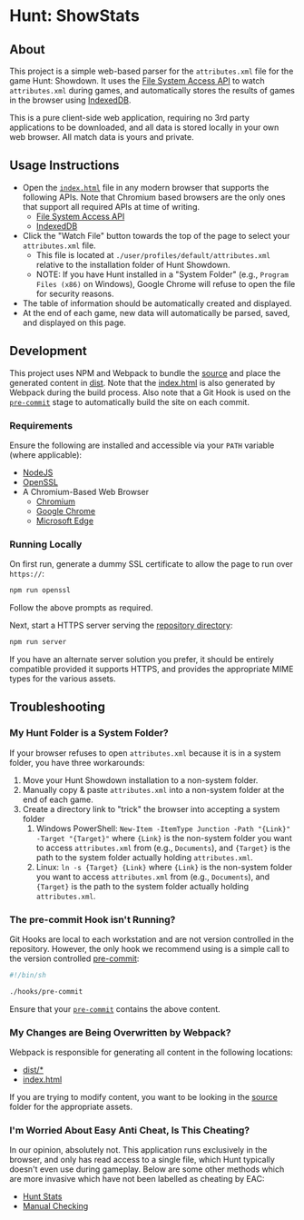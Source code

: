 # Hunt: ShowStats

## About

This project is a simple web-based parser for the `attributes.xml` file for the game Hunt: Showdown. It uses the [File System Access API](https://developer.mozilla.org/en-US/docs/Web/API/File_System_Access_API) to watch `attributes.xml` during games, and automatically stores the results of games in the browser using [IndexedDB](https://developer.mozilla.org/en-US/docs/Web/API/IndexedDB_API).

This is a pure client-side web application, requiring no 3rd party applications to be downloaded, and all data is stored locally in your own web browser. All match data is yours and private.

## Usage Instructions

* Open the [`index.html`](https://bushrat011899.github.io/) file in any modern browser that supports the following APIs. Note that Chromium based browsers are the only ones that support all required APIs at time of writing.
  * [File System Access API](https://developer.mozilla.org/en-US/docs/Web/API/File_System_Access_API)
  * [IndexedDB](https://developer.mozilla.org/en-US/docs/Web/API/IndexedDB_API)
* Click the "Watch File" button towards the top of the page to select your `attributes.xml` file.
  * This file is located at `./user/profiles/default/attributes.xml` relative to the installation folder of Hunt Showdown.
  * NOTE: If you have Hunt installed in a "System Folder" (e.g., `Program Files (x86)` on Windows), Google Chrome will refuse to open the file for security reasons.
* The table of information should be automatically created and displayed.
* At the end of each game, new data will automatically be parsed, saved, and displayed on this page.

## Development

This project uses NPM and Webpack to bundle the [source](./src/) and place the generated content in [dist](./dist/). Note that the [index.html](./index.html) is also generated by Webpack during the build process. Also note that a Git Hook is used on the [`pre-commit`](./.git/hooks/pre-commit) stage to automatically build the site on each commit.

### Requirements

Ensure the following are installed and accessible via your `PATH` variable (where applicable):

* [NodeJS](https://nodejs.org/en)
* [OpenSSL](https://www.openssl.org/)
* A Chromium-Based Web Browser
  * [Chromium](https://www.chromium.org/chromium-projects/)
  * [Google Chrome](https://www.google.com/intl/en_au/chrome/)
  * [Microsoft Edge](https://www.microsoft.com/en-us/edge)

### Running Locally

On first run, generate a dummy SSL certificate to allow the page to run over `https://`:

```bash
npm run openssl
```

Follow the above prompts as required.

Next, start a HTTPS server serving the [repository directory](./):

```bash
npm run server
```

If you have an alternate server solution you prefer, it should be entirely compatible provided it supports HTTPS, and provides the appropriate MIME types for the various assets.

## Troubleshooting

### My Hunt Folder is a System Folder?

If your browser refuses to open `attributes.xml` because it is in a system folder, you have three workarounds:

1. Move your Hunt Showdown installation to a non-system folder.
2. Manually copy & paste `attributes.xml` into a non-system folder at the end of each game.
3. Create a directory link to "trick" the browser into accepting a system folder
    1. Windows PowerShell: `New-Item -ItemType Junction -Path "{Link}" -Target "{Target}"` where `{Link}` is the non-system folder you want to access `attributes.xml` from (e.g., `Documents`), and `{Target}` is the path to the system folder actually holding `attributes.xml`.
    2. Linux: `ln -s {Target} {Link}` where `{Link}` is the non-system folder you want to access `attributes.xml` from (e.g., `Documents`), and `{Target}` is the path to the system folder actually holding `attributes.xml`.

### The pre-commit Hook isn't Running?

Git Hooks are local to each workstation and are not version controlled in the repository. However, the only hook we recommend using is a simple call to the version controlled [pre-commit](./hooks/pre-commit):

```sh
#!/bin/sh

./hooks/pre-commit
```

Ensure that your [`pre-commit`](./.git/hooks/pre-commit) contains the above content.

### My Changes are Being Overwritten by Webpack?

Webpack is responsible for generating all content in the following locations:

* [dist/*](./dist/)
* [index.html](./index.html)

If you are trying to modify content, you want to be looking in the [source](./src/) folder for the appropriate assets.

### I'm Worried About Easy Anti Cheat, Is This Cheating?

In our opinion, absolutely not. This application runs exclusively in the browser, and only has read access to a single file, which Hunt typically doesn't even use during gameplay. Below are some other methods which are more invasive which have not been labelled as cheating by EAC:

* [Hunt Stats](https://huntstats.net/)
* [Manual Checking](https://steamcommunity.com/sharedfiles/filedetails/?id=2747318131)
